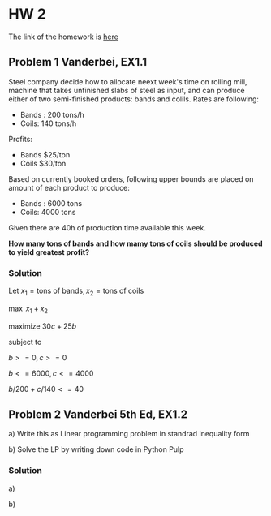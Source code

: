 # HW 2 
The link of the homework is [here](https://canvas.ubc.ca/courses/116637/assignments/1464436)

## Problem 1 Vanderbei, EX1.1
Steel company decide how to allocate neext week's time on rolling mill, machine that takes unfinished slabs of steel as input, and can produce either of two semi-finished products: bands and colils. Rates are following:

- Bands : 200 tons/h
- Coils: 140 tons/h

Profits:
- Bands $25/ton
- Coils $30/ton

Based on currently booked orders, following upper bounds are placed on amount of each product to produce:
- Bands : 6000 tons
- Coils: 4000 tons

Given there are 40h of production time available this week.

**How many tons of bands and how mamy tons of coils should be produced to yield greatest profit?**

### Solution
Let $x_1 = \text{tons of bands}, x_2 = \text{tons of coils}$

$\max$ $x_1 + x_2$

$\text{maximize}\ 30c + 25b$

$\text{subject to}$

$b >= 0, c>= 0$

$b <= 6000, c <= 4000$

$b/200 + c/140 <= 40$



## Problem 2 Vanderbei 5th Ed, EX1.2
a) Write this as Linear programming problem in standrad inequality form

b) Solve the LP by writing down code in Python Pulp

### Solution

a)

b)